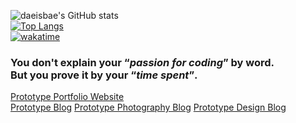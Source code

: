 ![daeisbae's GitHub stats](https://github-readme-stats.vercel.app/api?username=daeisbae&count_private=true)<br>
[![Top Langs](https://github-readme-stats.vercel.app/api/top-langs/?username=daeisbae&layout=compact&langs_count=10&hide=Kotlin,Objective-C,Swift)](https://github.com/anuraghazra/github-readme-stats)<br>
[![wakatime](https://wakatime.com/badge/user/d2f4e42e-a5da-4b13-8abd-cbaa93b17a41.svg)](https://wakatime.com/@d2f4e42e-a5da-4b13-8abd-cbaa93b17)

### You don't explain your <q>***passion for coding***</q> by word.<br> But you prove it by your <q>***time spent***</q>.
[Prototype Portfolio Website](https://daehyung.dev/)<br>
[Prototype Blog](https://notes.daehyung.dev/)
[Prototype Photography Blog](https://photography.daehyung.dev/)
[Prototype Design Blog](https://design.daehyung.dev/)
